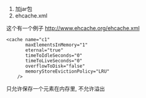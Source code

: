 1. 加jar包
2. ehcache.xml

这个有一个例子
http://www.ehcache.org/ehcache.xml

```
<cache name="c1"
       maxElementsInMemory="1"
       eternal="true"
       timeToIdleSeconds="0"
       timeToLiveSeconds="0"
       overflowToDisk="false"
       memoryStoreEvictionPolicy="LRU"
	/>
```
只允许保存一个元素在内存里, 不允许溢出
